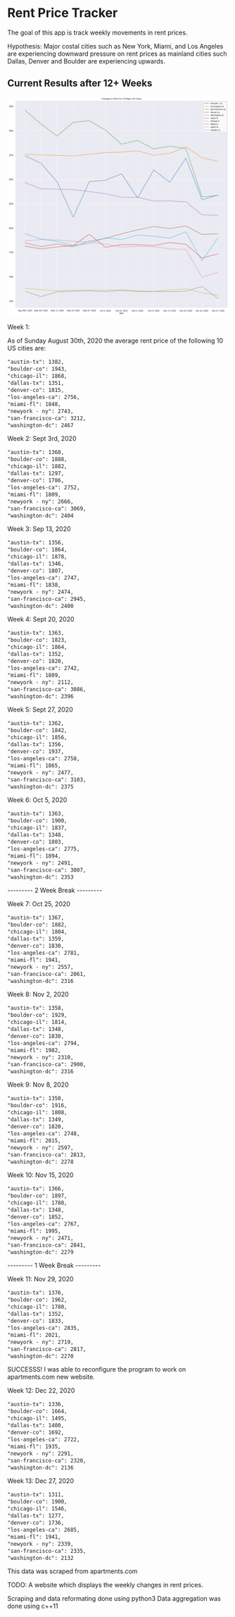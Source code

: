 # Rent Price Tracker

The goal of this app is track weekly movements in rent prices. 

Hypothesis: Major costal cities such as New York, Miami, and Los Angeles are experiencing downward pressure on rent prices as mainland cities such Dallas, Denver and Boulder are experiencing upwards.

## Current Results after 12+ Weeks
![Rent changes](wk13.png?raw=true)

Week 1:

As of Sunday August 30th, 2020 the average rent price of the following 10 US cities are:

    "austin-tx": 1382,
    "boulder-co": 1943,
    "chicago-il": 1868,
    "dallas-tx": 1351,
    "denver-co": 1815,
    "los-angeles-ca": 2756,
    "miami-fl": 1848,
    "newyork - ny": 2743,
    "san-francisco-ca": 3212,
    "washington-dc": 2467       

Week 2: Sept 3rd, 2020
    
    "austin-tx": 1368,
    "boulder-co": 1888,
    "chicago-il": 1882,
    "dallas-tx": 1297,
    "denver-co": 1786,
    "los-angeles-ca": 2752,
    "miami-fl": 1809,
    "newyork - ny": 2666,
    "san-francisco-ca": 3069,
    "washington-dc": 2404

Week 3: Sep 13, 2020

    "austin-tx": 1356,
    "boulder-co": 1864,
    "chicago-il": 1878,
    "dallas-tx": 1346,
    "denver-co": 1807,
    "los-angeles-ca": 2747,
    "miami-fl": 1838,
    "newyork - ny": 2474,
    "san-francisco-ca": 2945,
    "washington-dc": 2400

Week 4: Sept 20, 2020

    "austin-tx": 1363,
    "boulder-co": 1823,
    "chicago-il": 1864,
    "dallas-tx": 1352,
    "denver-co": 1820,
    "los-angeles-ca": 2742,
    "miami-fl": 1809,
    "newyork - ny": 2112,
    "san-francisco-ca": 3086,
    "washington-dc": 2396

Week 5: Sept 27, 2020

    "austin-tx": 1362,
    "boulder-co": 1842,
    "chicago-il": 1856,
    "dallas-tx": 1356,
    "denver-co": 1937,
    "los-angeles-ca": 2758,
    "miami-fl": 1865,
    "newyork - ny": 2477,
    "san-francisco-ca": 3103,
    "washington-dc": 2375
    
Week 6: Oct 5, 2020 

    "austin-tx": 1363,
    "boulder-co": 1900,
    "chicago-il": 1837,
    "dallas-tx": 1348,
    "denver-co": 1803,
    "los-angeles-ca": 2775,
    "miami-fl": 1894,
    "newyork - ny": 2491,
    "san-francisco-ca": 3007,
    "washington-dc": 2353
    
--------- 2 Week Break --------- 

Week 7: Oct 25, 2020

    "austin-tx": 1367,
    "boulder-co": 1882,
    "chicago-il": 1804,
    "dallas-tx": 1359,
    "denver-co": 1830,
    "los-angeles-ca": 2781,
    "miami-fl": 1941,
    "newyork - ny": 2557,
    "san-francisco-ca": 2861,
    "washington-dc": 2316

Week 8: Nov 2, 2020

    "austin-tx": 1358,
    "boulder-co": 1929,
    "chicago-il": 1814,
    "dallas-tx": 1348,
    "denver-co": 1830,
    "los-angeles-ca": 2794,
    "miami-fl": 1982,
    "newyork - ny": 2310,
    "san-francisco-ca": 2900,
    "washington-dc": 2316

Week 9: Nov 8, 2020

    "austin-tx": 1350,
    "boulder-co": 1916,
    "chicago-il": 1808,
    "dallas-tx": 1349,
    "denver-co": 1820,
    "los-angeles-ca": 2748,
    "miami-fl": 2015,
    "newyork - ny": 2597,
    "san-francisco-ca": 2813,
    "washington-dc": 2278

Week 10: Nov 15, 2020

    "austin-tx": 1366,
    "boulder-co": 1897,
    "chicago-il": 1788,
    "dallas-tx": 1348,
    "denver-co": 1852,
    "los-angeles-ca": 2767,
    "miami-fl": 1995,
    "newyork - ny": 2471,
    "san-francisco-ca": 2841,
    "washington-dc": 2279

--------- 1 Week Break --------- 

Week 11: Nov 29, 2020

    "austin-tx": 1376,
    "boulder-co": 1962,
    "chicago-il": 1780,
    "dallas-tx": 1352,
    "denver-co": 1833,
    "los-angeles-ca": 2835,
    "miami-fl": 2021,
    "newyork - ny": 2719,
    "san-francisco-ca": 2817,
    "washington-dc": 2270

SUCCESSS! I was able to reconfigure the program to work on apartments.com new website. 

Week 12: Dec 22, 2020

    "austin-tx": 1336,
    "boulder-co": 1664,
    "chicago-il": 1495,
    "dallas-tx": 1400,
    "denver-co": 1692,
    "los-angeles-ca": 2722,
    "miami-fl": 1935,
    "newyork - ny": 2291,
    "san-francisco-ca": 2320,
    "washington-dc": 2136

Week 13: Dec 27, 2020

    "austin-tx": 1311,
    "boulder-co": 1900,
    "chicago-il": 1546,
    "dallas-tx": 1277,
    "denver-co": 1736,
    "los-angeles-ca": 2685,
    "miami-fl": 1941,
    "newyork - ny": 2339,
    "san-francisco-ca": 2335,
    "washington-dc": 2132


This data was scraped from apartments.com 

TODO: A website which displays the weekly changes in rent prices. 

Scraping and data reformating done using python3
Data aggregation was done using c++11 
